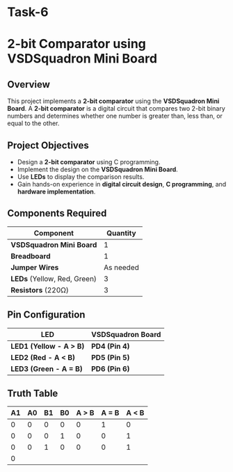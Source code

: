# Task-6
# 2-bit Comparator using VSDSquadron Mini Board

## Overview
This project implements a **2-bit comparator** using the **VSDSquadron Mini Board**. A **2-bit comparator** is a digital circuit that compares two 2-bit binary numbers and determines whether one number is greater than, less than, or equal to the other.

## **Project Objectives**
- Design a **2-bit comparator** using C programming.
- Implement the design on the **VSDSquadron Mini Board**.
- Use **LEDs** to display the comparison results.
- Gain hands-on experience in **digital circuit design**, **C programming**, and **hardware implementation**.

## **Components Required**
| Component                 | Quantity |
|---------------------------|----------|
| **VSDSquadron Mini Board** | 1        |
| **Breadboard**            | 1        |
| **Jumper Wires**          | As needed |
| **LEDs** (Yellow, Red, Green) | 3        |
| **Resistors** (220Ω)      | 3        |

## **Pin Configuration**
| LED  | VSDSquadron Board |
|------|-------------------|
| **LED1 (Yellow - A > B)** | **PD4 (Pin 4)** |
| **LED2 (Red - A < B)**    | **PD5 (Pin 5)** |
| **LED3 (Green - A = B)**  | **PD6 (Pin 6)** |

## **Truth Table**
| A1 | A0 | B1 | B0 | A > B | A = B | A < B |
|----|----|----|----|------|------|------|
| 0  | 0  | 0  | 0  | 0    | 1    | 0    |
| 0  | 0  | 0  | 1  | 0    | 0    | 1    |
| 0  | 0  | 1  | 0  | 0    | 0    | 1    |
| 0  |
